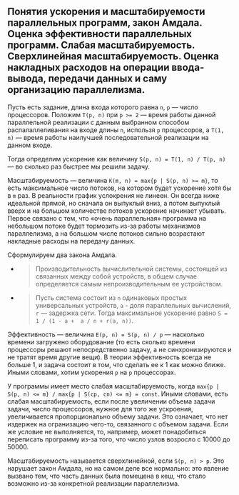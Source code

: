 ## Понятия ускорения и масштабируемости параллельных программ, закон Амдала. Оценка эффективности параллельных программ. Слабая масштабируемость. Сверхлинейная масштабируемость. Оценка накладных расходов на операции ввода-вывода, передачи данных и саму организацию параллелизма.

Пусть есть задание, длина входа которого равна `n`, `p` — число процессоров. Положим `T(p, n)` при `p >= 2` — время работы данной параллельной реализации с данным выбранном способом распалаллеливания на входе длины `n`, использя `p` процессоров, а `T(1, n)` — время работы наилучшей последовательной реализации на данном входе.

Тогда определим ускорение как величину `S(p, n) = T(1, n) / T(p, n)` — во сколько раз быстрее мы решили задачу.

Масштабируемость — величина `K(m, n) = max{p | S(p, n) >= m}`, то есть максимальное число потоков, на котором будет ускорение хотя бы в `m` раз. В реальности график услокрения не линеен. Он всегда ниже идеальной прямой, но сначала он выпуклый вниз, а потом выпуклый вверх и на большом количестве потоков ускорение начинает убывать. Первое связано с тем, что «очень параллельная» программа на небольшом потоке будет тормозить из-за работы механизмов параллелизма, а на большом числе потоков сильно возрастают накладные расходы на передачу данных.

Сформулируем два закона Амдала.
* > Производительность вычислительной системы, состоящей из связанных между собой устройств, в общем случае определяется самым непроизводительным ее устройством.
* > Пусть система состоит из `n` одинаковых простых универсальных устройств, `a` - доля параллельных вычислений, `r` — задержка сети. Тогда максимальное ускорение равно `S = 1 / (1 - a +  a / n + r(a, n))`.

Эффективность — величина `E(p, n) = S(p, n) / p` — насколько времени загружено оборудование (то есть сколько времени процессоры решают непосредственно задачу, а не синхронизируются и не тратят время другие вещи). В теории эффективность всегда не больше 1, и задача состоит в том, что сделать ее к 1 как можно ближе. Иными словами, хотим ускорения `p` на `p` процессорах.

У программы имеет место слабая масштабируемость, когда `max{p | S(p, n) <= m} / max{p | S(cp, cn) <= m} = const`. Иными словами, есть слабая масштабируемость, если после увеличении объема задачи задачи, число процессоров, нужное для того же ускроения, увеличивается пропорционально объему задачи. Это означает, что нет издержек на огранизацию чего-то, связанного с объемом задачи. Если же условие не выполняется, то, например, может понадобиться переписать программу из-за того, что число узлов возросло с 10000 до 50000.

Масштабируемость называется сверхлинейной, если `S(p, n) > p`. Это нарушает закон Амдала, но на самом деле все нормально: это явление вызвано тем, что часть данных была помещена в кеш, что стало возможно из-за конкретной реализации параллелизма.
